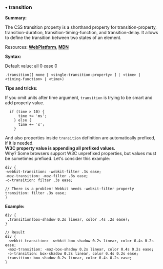 ### <a name="transition"></a> &#8226; transition
**Summary:**

The CSS transition property is a shorthand property for transition-property, transition-duration, transition-timing-function, and transition-delay. It allows to define the transition between two states of an element.

Resources: **[WebPlatform](http://docs.webplatform.org/wiki/css/properties/transition)**, **[MDN](https://developer.mozilla.org/en-US/docs/Web/CSS/transition)**

**Syntax:**
  
  Default value: all 0 ease 0

    .transition([ none | <single-transition-property> ] | <time> | <timing-function> | <time>)

**Tips and tricks:**

  If you omit units after time argument, `transition` is trying to be smart and add properly value.

      if (time > 10) {
          time += 'ms';
        } else {
          time += 's';
        }

  And also properties inside `transition` definition are automatically prefixed, if it is needed.  
  **W3C property value is appending all prefixed values.**  
  Why? Some browsers support W3C unprefixed properties, but values must be sometimes prefixed.
  Let's consider this example:

    div {
    -webkit-transition: -webkit-filter .3s ease;
    -moz-transition: -moz-filter .3s ease;
    -o-transition: filter .3s ease;

    // There is a problem! Webkit needs -webkit-filter property
    transition: filter .3s ease;
    }

**Example:**

    div {
     .transition(box-shadow 0.2s linear, color .4s .2s ease);
    }
    
    // Result
    div {
     -webkit-transition: -webkit-box-shadow 0.2s linear, color 0.4s 0.2s ease;
     -moz-transition: -moz-box-shadow 0.2s linear, color 0.4s 0.2s ease;
     -o-transition: box-shadow 0.2s linear, color 0.4s 0.2s ease;
     transition: box-shadow 0.2s linear, color 0.4s 0.2s ease;
    }


